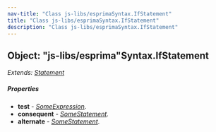 ```yaml
---
nav-title: "Class js-libs/esprimaSyntax.IfStatement"
title: "Class js-libs/esprimaSyntax.IfStatement"
description: "Class js-libs/esprimaSyntax.IfStatement"
---
```

## Object: "js-libs/esprima"Syntax.IfStatement  
_Extends:_ [_Statement_](../../../js-libs/esprima/Syntax/Statement.md)

##### Properties
 - **test** - [_SomeExpression_](../../../js-libs/esprima/Syntax/SomeExpression.md).
 - **consequent** - [_SomeStatement_](../../../js-libs/esprima/Syntax/SomeStatement.md).
 - **alternate** - [_SomeStatement_](../../../js-libs/esprima/Syntax/SomeStatement.md).